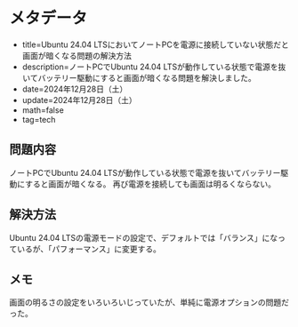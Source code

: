 # メタデータ
- title=Ubuntu 24.04 LTSにおいてノートPCを電源に接続していない状態だと画面が暗くなる問題の解決方法
- description=ノートPCでUbuntu 24.04 LTSが動作している状態で電源を抜いてバッテリー駆動にすると画面が暗くなる問題を解決しました。
- date=2024年12月28日（土）
- update=2024年12月28日（土）
- math=false
- tag=tech

## 問題内容

ノートPCでUbuntu 24.04 LTSが動作している状態で電源を抜いてバッテリー駆動にすると画面が暗くなる。
再び電源を接続しても画面は明るくならない。

## 解決方法

Ubuntu 24.04 LTSの電源モードの設定で、デフォルトでは「バランス」になっているが、「パフォーマンス」に変更する。

## メモ

画面の明るさの設定をいろいろいじっていたが、単純に電源オプションの問題だった。